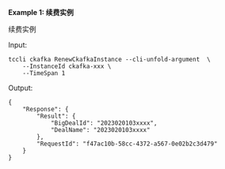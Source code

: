 **Example 1: 续费实例**

续费实例

Input: 

```
tccli ckafka RenewCkafkaInstance --cli-unfold-argument  \
    --InstanceId ckafka-xxx \
    --TimeSpan 1
```

Output: 
```
{
    "Response": {
        "Result": {
            "BigDealId": "2023020103xxxx",
            "DealName": "2023020103xxxx"
        },
        "RequestId": "f47ac10b-58cc-4372-a567-0e02b2c3d479"
    }
}
```


